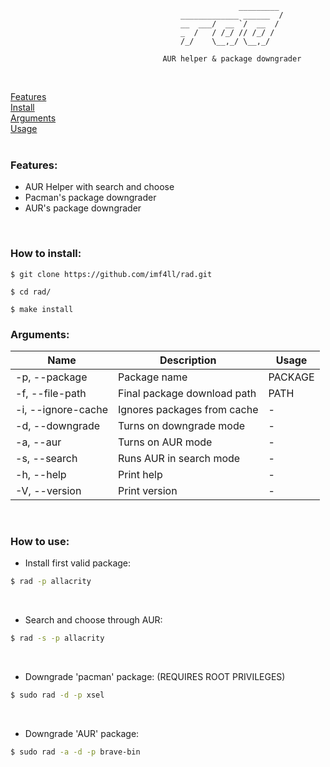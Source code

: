 ```ls
                                                   _________
                                      _____________ ______  /
                                      __  ___/  __ `/  __  / 
                                      _  /   / /_/ // /_/ /  
                                      /_/    \__,_/ \__,_/

                                  AUR helper & package downgrader
```

<br/>

[Features](#features) <br/>
[Install](#how-to-install) <br/>
[Arguments](#arguments) <br/>
[Usage](#how-to-use) <br/><br/>

### Features:
- AUR Helper with search and choose
- Pacman's package downgrader
- AUR's package downgrader

<br/>

### How to install:
```
$ git clone https://github.com/imf4ll/rad.git

$ cd rad/

$ make install
```

### Arguments:
| Name | Description | Usage |
|------|-------------|-------|
| -p, --package | Package name | PACKAGE |
| -f, --file-path | Final package download path | PATH |
| -i, --ignore-cache | Ignores packages from cache | - |
| -d, --downgrade | Turns on downgrade mode | - |
| -a, --aur | Turns on AUR mode | - |
| -s, --search | Runs AUR in search mode | - |
| -h, --help | Print help | - |
| -V, --version | Print version | - |

<br/>

### How to use:
- Install first valid package:
```bash
$ rad -p allacrity
```

<br/>

- Search and choose through AUR:
```bash
$ rad -s -p allacrity
```

<br/>

- Downgrade 'pacman' package: (REQUIRES ROOT PRIVILEGES)
```bash
$ sudo rad -d -p xsel
```

<br/>

- Downgrade 'AUR' package:
```sh
$ sudo rad -a -d -p brave-bin
```

<br/>
